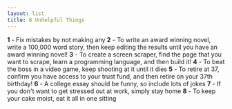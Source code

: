 ```yaml
---
layout: list
title: 8 Unhelpful Things
---
```


**1** - Fix mistakes by not making any
**2** - To write an award winning novel, write a 100,000 word story, then keep
editing the results until you have an award winning novel!
**3** - To create a screen scraper, find the page that you want to scrape,
learn a programming language, and then build it!
**4** - To beat the boss in a video game, keep shooting at it until it dies
**5** - To retire at 37, confirm you have access to your trust fund, and then retire on
your 37th birthday!
**6** - A college essay should be funny, so include lots of jokes
**7** - If you don't want to get stressed out at work, simply stay home
**8** - To keep your cake moist, eat it all in one sitting
